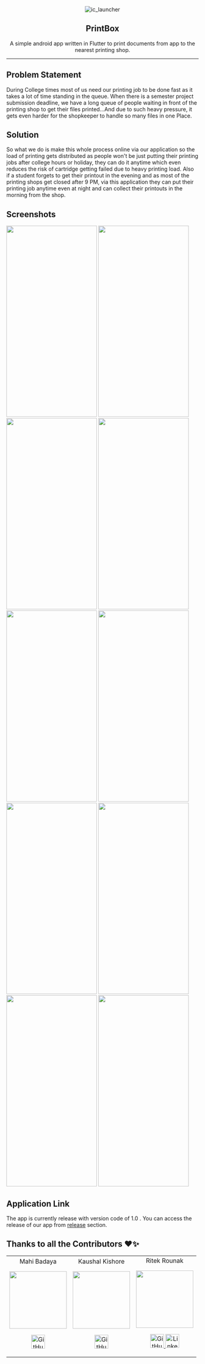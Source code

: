 <div align="center" style="text-align:center">


![ic_launcher](https://user-images.githubusercontent.com/64047505/179400142-60a6deff-165d-4a92-835b-8652924d1dd4.png)


## PrintBox

<p> A simple android app written in Flutter to print documents from app to the nearest printing shop.</p>

---

</div>

## **Problem Statement**
During College times most of us need our printing job to be done fast as it takes a lot of time standing in the queue.
When there is a semester project submission deadline, we have a long queue of people waiting in front of the printing shop to get their files printed...And due to such heavy pressure, it gets even harder for the shopkeeper to handle so many files in one Place.

## **Solution**

So what we do is make this whole process online via our application so the load of printing gets distributed as people won't be just putting their printing jobs after college hours or holiday, they can do it anytime which even reduces the risk of cartridge getting failed due to heavy printing load.
Also if a student forgets to get their printout in the evening and as most of the printing shops get closed after 9 PM, via this application they can put their printing job anytime even at night and can collect their printouts in the morning from the shop.

## **Screenshots**

<img width="237" height="500" src="https://user-images.githubusercontent.com/64047505/179400295-d70883d4-a7db-42ec-b725-98646cf77d8a.png">   <img width="237" height="500" src="https://user-images.githubusercontent.com/64047505/179400300-47677284-bae0-490c-869d-162232622223.png">   <img width="237" height="500" src="https://user-images.githubusercontent.com/64047505/179400301-91a23332-6b14-4d45-8553-71edd3af5129.png">   <img width="237" height="500" src="https://user-images.githubusercontent.com/64047505/179400302-0417fc93-7e99-499b-97db-8788c8c0778d.png">   <img width="237" height="500" src="https://user-images.githubusercontent.com/64047505/179400304-147c18d4-dc22-4d59-ba74-42d29251e94c.png">   <img width="237" height="500" src="https://user-images.githubusercontent.com/64047505/179400305-86cf2d42-3d5b-4600-95fb-315c196e5400.png">   <img width="237" height="500" src="https://user-images.githubusercontent.com/64047505/179400309-90fcc184-eb91-41a0-a15a-7cca63b45431.png">   <img width="237" height="500" src="https://user-images.githubusercontent.com/64047505/179400311-34bbc23c-2ae5-461b-81d7-1f6aec61f65d.png">   <img width="237" height="500" src="https://user-images.githubusercontent.com/64047505/179400315-85c7191a-3ceb-4a3d-b75f-f785860b92c6.png">   <img width="237" height="500" src="https://user-images.githubusercontent.com/64047505/179400313-149d03f4-d653-466f-b452-bc3c07e2a079.png">

## **Application Link**

The app is currently release with version code of 1.0 . You can access the release of our app from [release](https://github.com/Kaushal-Kishore-Gupta/printbox/releases) section.


## Thanks to all the Contributors ❤️✨
  
<table>
	<tr align="center">
		<td>
    Mahi Badaya
		<p align="center">
			<img src = "https://avatars.githubusercontent.com/u/78249282?s=64&v=4" width="150" height="150" >
		</p>
			<p align="center">
				<a href = "https://github.com/Mahi-Badaya">
					<img src = "http://www.iconninja.com/files/241/825/211/round-collaboration-social-github-code-circle-network-icon.svg" width="36" height = "36" alt="GitHub"/>
				</a>
			</p>
		</td>
    <td>
		Kaushal Kishore
		<p align="center">
			<img src = "https://avatars.githubusercontent.com/u/72066799?s=64&v=4" width="150" height="150" >
		</p>
			<p align="center">
				<a href = "https://github.com/Kaushal-Kishore-Gupta">
					<img src = "http://www.iconninja.com/files/241/825/211/round-collaboration-social-github-code-circle-network-icon.svg" width="36" height = "36" alt="GitHub"/>
				</a>
			</p>
		</td>
    <td>
		Ritek Rounak
		<p align="center">
			<img src = "https://avatars.githubusercontent.com/u/64047505" width="150" height="150" >
		</p>
			<p align="center">
				<a href = "https://github.com/RITEKROUNAK">
					<img src = "http://www.iconninja.com/files/241/825/211/round-collaboration-social-github-code-circle-network-icon.svg" width="36" height = "36" alt="GitHub"/>
				</a>
				<a href = "https://www.linkedin.com/in/ritek-rounak">
					<img src = "http://www.iconninja.com/files/863/607/751/network-linkedin-social-connection-circular-circle-media-icon.svg" width="36" height="36" alt="LinkedIn"/>
				</a>
			</p>
		</td>
	</tr>
</table>

